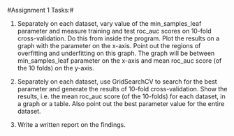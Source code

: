 #Assignment 1 Tasks:#

1. Separately on each dataset, vary value of the min_samples_leaf parameter and measure training and test roc_auc scores on 10-fold cross-validation. Do this from inside the program. Plot the results on a graph with the parameter on the x-axis. Point out the regions of overfitting and underfitting on this graph. The graph will be between min_samples_leaf parameter on the x-axis and mean roc_auc score (of the 10 folds) on the y-axis.

2. Separately on each dataset, use GridSearchCV to search for the best parameter and generate the results of 10-fold cross-validation. Show the results, i.e. the mean roc_auc score (of the 10-folds) for each dataset, in a graph or a table. Also point out the best parameter value for the entire dataset.

3. Write a written report on the findings. 
